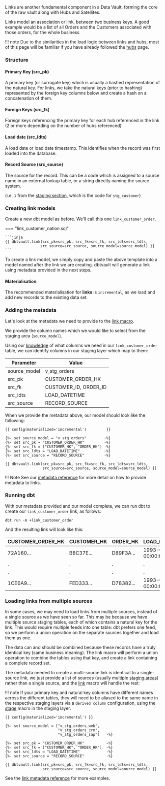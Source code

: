Links are another fundamental component in a Data Vault, forming the core of the raw vault along with Hubs and Satellites. 

Links model an association or link, between two business keys.
A good example would be a list of all Orders and the Customers associated with those orders, for the whole business.

!!! note
    Due to the similarities in the load logic between links and hubs, most of this page will be familiar if you have already followed the
    [hubs](tut_hubs.md) page.
    
### Structure

#### Primary Key (src_pk)
A primary key (or surrogate key) which is usually a hashed representation of the natural key. 
For links, we take the natural keys (prior to hashing) represented by the foreign key columns below 
and create a hash on a concatenation of them. 

#### Foreign Keys (src_fk)
Foreign keys referencing the primary key for each hub referenced in the link (2 or more depending on the number of hubs 
referenced) 

#### Load date (src_ldts)
A load date or load date timestamp. This identifies when the record was first loaded into the database.

#### Record Source (src_source)
The source for the record. This can be a code which is assigned to a source name in an external lookup table, 
or a string directly naming the source system.

(i.e. `1` from the [staging section](tut_staging.md#adding-the-metadata), 
which is the code for `stg_customer`)

### Creating link models

Create a new dbt model as before. We'll call this one `link_customer_order`. 

=== "link_customer_nation.sql"

    ```jinja
    {{ dbtvault.link(src_pk=src_pk, src_fk=src_fk, src_ldts=src_ldts,
                    src_source=src_source, source_model=source_model) }}
    ```

To create a link model, we simply copy and paste the above template into a model named after the link we
are creating. dbtvault will generate a link using metadata provided in the next steps.

#### Materialisation

The recommended materialisation for **links** is `incremental`, as we load and add new records to the existing data set.

### Adding the metadata

Let's look at the metadata we need to provide to the [link macro](../macros.md#link).

We provide the column names which we would like to select from the staging area (`source_model`).

Using our [knowledge](#structure) of what columns we need in our `link_customer_order` table, we can identify columns in our
staging layer which map to them:

| Parameter      | Value                 | 
| -------------- | --------------------- | 
| source_model   | v_stg_orders          |
| src_pk         | CUSTOMER_ORDER_HK     |
| src_fk         | CUSTOMER_ID, ORDER_ID |
| src_ldts       | LOAD_DATETIME         | 
| src_source     | RECORD_SOURCE         |

When we provide the metadata above, our model should look like the following:

```jinja
{{ config(materialized='incremental')         }}

{%- set source_model = "v_stg_orders"        -%}
{%- set src_pk = "CUSTOMER_ORDER_HK"         -%}
{%- set src_fk = ["CUSTOMER_HK", "ORDER_HK"] -%}
{%- set src_ldts = "LOAD_DATETIME"           -%}
{%- set src_source = "RECORD_SOURCE"         -%}

{{ dbtvault.link(src_pk=src_pk, src_fk=src_fk, src_ldts=src_ldts,
                 src_source=src_source, source_model=source_model) }}
```

!!! Note
    See our [metadata reference](../metadata.md#links) for more detail on how to provide metadata to links.

### Running dbt

With our metadata provided and our model complete, we can run dbt to create our `link_customer_order` link, as follows:

`dbt run -m +link_customer_order`

And the resulting link will look like this:

| CUSTOMER_ORDER_HK  | CUSTOMER_HK  | ORDER_HK     | LOAD_DATETIME            | SOURCE |
| ------------------ | ------------ | ------------ | ------------------------ | ------ |
| 72A160...          | B8C37E...    | D89F3A...    | 1993-01-01 00:00:00.000  | 1      |
| .                  | .            | .            | .                        | 1      |
| .                  | .            | .            | .                        | 1      |
| 1CE6A9...          | FED333...    | D78382...    | 1993-01-01 00:00:00.000  | 1      |

### Loading links from multiple sources

In some cases, we may need to load links from multiple sources, instead of a single source as we have seen so far.
This may be because we have multiple source staging tables, each of which contains a natural key for the link. 
This would require multiple feeds into one table: dbt prefers one feed, 
so we perform a union operation on the separate sources together and load them as one. 

The data can and should be combined because these records have a truly identical key (same business meaning).
The link macro will perform a union operation to combine the tables using that key, and create a link containing
a complete record set.

The metadata needed to create a multi-source link is identical to a single-source link, we just provide a 
list of sources (usually multiple [staging areas](tut_staging.md)) rather than a single source, and the [link](../macros.md#link) macro 
will handle the rest:

!!! note
    If your primary key and natural key columns have different names across the different
    tables, they will need to be aliased to the same name in the respective staging layers 
    via a `derived column` configuration, using the [stage](../macros.md#stage) macro in the staging layer.



```jinja hl_lines="3 4 5"
{{ config(materialized='incremental') }}

{%- set source_model = ["v_stg_orders_web",   
                        "v_stg_orders_crm",   
                        "v_stg_orders_sap"]   -%}

{%- set src_pk = "CUSTOMER_ORDER_HK"          -%}
{%- set src_fk = ["CUSTOMER_HK", "ORDER_HK"]  -%}
{%- set src_ldts = "LOAD_DATETIME"            -%}
{%- set src_source = "RECORD_SOURCE"          -%}

{{ dbtvault.link(src_pk=src_pk, src_fk=src_fk, src_ldts=src_ldts,
                 src_source=src_source, source_model=source_model) }}
```

See the [link metadata reference](../metadata.md#links) for more examples.